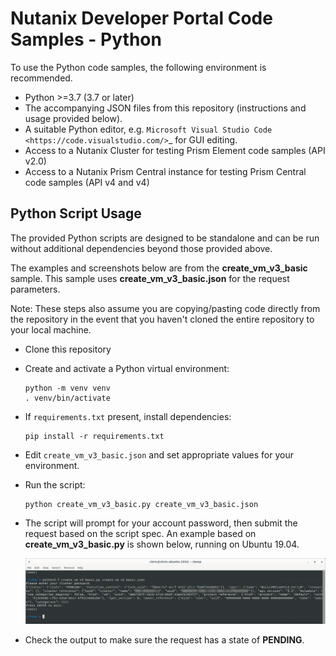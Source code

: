 # Nutanix Developer Portal Code Samples - Python

To use the Python code samples, the following environment is recommended.

- Python >=3.7 (3.7 or later)
- The accompanying JSON files from this repository (instructions and usage provided below).
- A suitable Python editor, e.g. `Microsoft Visual Studio Code <https://code.visualstudio.com/>`_ for GUI editing.
- Access to a Nutanix Cluster for testing Prism Element code samples (API v2.0)
- Access to a Nutanix Prism Central instance for testing Prism Central code samples (API v4 and v4)

## Python Script Usage

The provided Python scripts are designed to be standalone and can be run without additional dependencies beyond those provided above.

The examples and screenshots below are from the **create_vm_v3_basic** sample.  This sample uses **create_vm_v3_basic.json** for the request parameters.

Note: These steps also assume you are copying/pasting code directly from the repository in the event that you haven't cloned the entire repository to your local machine.

- Clone this repository
- Create and activate a Python virtual environment:

  ```
  python -m venv venv
  . venv/bin/activate
  ```

- If `requirements.txt` present, install dependencies:

  ```
  pip install -r requirements.txt
  ```

- Edit `create_vm_v3_basic.json` and set appropriate values for your environment.
- Run the script:

  ```
  python create_vm_v3_basic.py create_vm_v3_basic.json
  ```

- The script will prompt for your account password, then submit the request based on the script spec.  An example based on **create_vm_v3_basic.py** is shown below, running on Ubuntu 19.04.

  ![Screenshot of running create_vm_v3_basic.py](create_vm_v3_basic/screenshot.png)

- Check the output to make sure the request has a state of **PENDING**.
